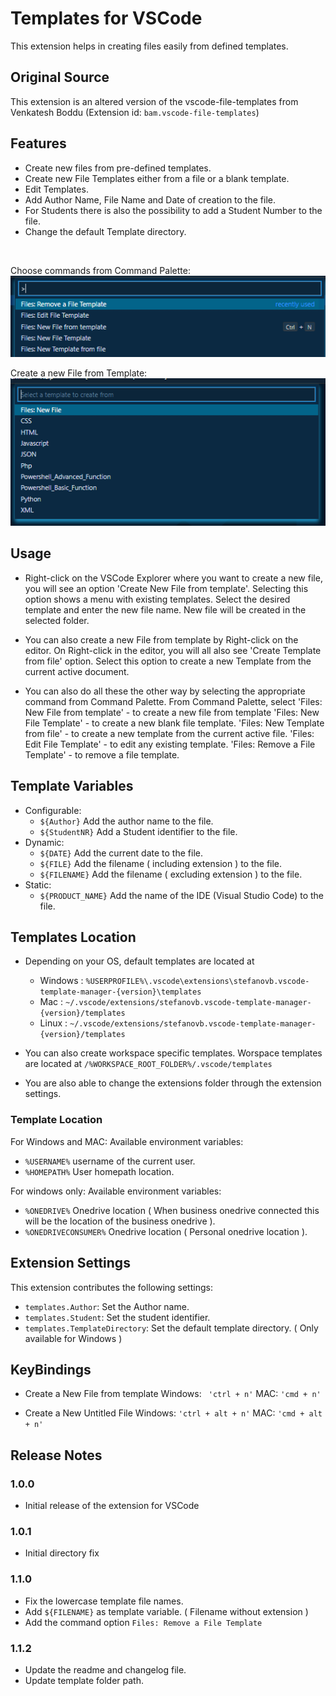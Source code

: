 # Templates for VSCode

This extension helps in creating files easily from defined templates.
<br/>

## Original Source

This extension is an altered version of the vscode-file-templates from Venkatesh Boddu (Extension id: `bam.vscode-file-templates`)

## Features

* Create new files from pre-defined templates.
* Create new File Templates either from a file or a blank template.
* Edit Templates.
* Add Author Name, File Name and Date of creation to the file. 
* For Students there is also the possibility to add a Student Number to the file.
* Change the default Template directory.

<br/>

Choose commands from Command Palette:</br>
![Command Palette](https://github.com/2MuchLag4you/vscode-template-manager/raw/master/images/Command-Pallete.png)

Create a new File from Template:</br>
![New File](https://github.com/2MuchLag4you/vscode-template-manager/raw/master/images/Create-New-File.png)
<br/>

## Usage

* Right-click on the VSCode Explorer where you want to create a new file, you will see an option 'Create New File from template'.
  Selecting this option shows a menu with existing templates. Select the desired template and enter the new file name. New file 
  will be created in the selected folder.

* You can also create a new File from template by Right-click on the editor. On Right-click in the editor, you will all also see 
  'Create Template from file' option. Select this option to create a new Template from the current active document.

* You can also do all these the other way by selecting the appropriate command from Command Palette. From Command Palette, select 
    'Files: New File from template'   -   to create a new file from template
    'Files: New File Template'        -   to create a new blank file template.
    'Files: New Template from file'   -   to create a new template from the current active file.
    'Files: Edit File Template'       -   to edit any existing template.
    'Files: Remove a File Template'   -   to remove a file template.

## Template Variables
* Configurable:
  * `${Author}` Add the author name to the file.
  * `${StudentNR}` Add a Student identifier to the file.
* Dynamic:
  * `${DATE}` Add the current date to the file.
  * `${FILE}` Add the filename ( including extension ) to the file.
  * `${FILENAME}` Add the filename ( excluding extension ) to the file.
* Static:
  * `${PRODUCT_NAME}` Add the name of the IDE (Visual Studio Code) to the file.

## Templates Location

* Depending on your OS, default templates are located at 
    * Windows : `%USERPROFILE%\.vscode\extensions\stefanovb.vscode-template-manager-{version}\templates`
    * Mac : `~/.vscode/extensions/stefanovb.vscode-template-manager-{version}/templates`
    * Linux : `~/.vscode/extensions/stefanovb.vscode-template-manager-{version}/templates`

* You can also create workspace specific templates. 
    Worspace templates are located at  `/%WORKSPACE_ROOT_FOLDER%/.vscode/templates`

* You are also able to change the extensions folder through the extension settings.

### Template Location
For Windows and MAC: 
Available environment variables:
- `%USERNAME%` username of the current user.
- `%HOMEPATH%` User homepath location.

For windows only:
Available environment variables:
- `%ONEDRIVE%` Onedrive location ( When business onedrive connected this will be the location of the business onedrive ).
- `%ONEDRIVECONSUMER%` Onedrive location ( Personal onedrive location ).


## Extension Settings

This extension contributes the following settings:

* `templates.Author`: Set the Author name.
* `templates.Student`: Set the student identifier.
* `templates.TemplateDirectory`: Set the default template directory. ( Only available for Windows )

## KeyBindings

* Create a New File from template
    Windows:  ` 'ctrl + n'`
    MAC: `'cmd + n'`

* Create a New Untitled File
    Windows: `'ctrl + alt + n'`
    MAC: `'cmd + alt + n'`

## Release Notes

### 1.0.0
- Initial release of the extension for VSCode

### 1.0.1
- Initial directory fix

### 1.1.0
- Fix the lowercase template file names.
- Add `${FILENAME}` as template variable. ( Filename without extension )
- Add the command option `Files: Remove a File Template`

### 1.1.2
- Update the readme and changelog file.
- Update template folder path.